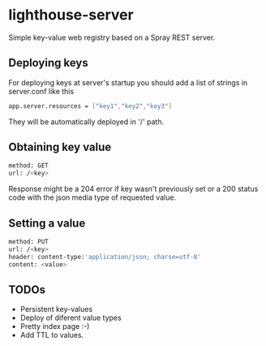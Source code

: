 # lighthouse-server
Simple key-value web registry based on a Spray REST server.

## Deploying keys

For deploying keys at server's startup you should add a list of strings in server.conf like this

```sh
app.server.resources = ["key1","key2","key3"]
```

They will be automatically deployed in '/' path.

## Obtaining key value

```sh
method: GET
url: /<key>
```

Response might be a 204 error if key wasn't previously set or a 200 status code with the json media type of requested value.

## Setting a value

```sh
method: PUT
url: /<key>
header: content-type:'application/json; charse=utf-8'
content: <value>
```

## TODOs

- Persistent key-values
- Deploy of diferent value types
- Pretty index page :-)
- Add TTL to values.
